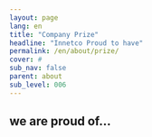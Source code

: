 ```yaml
---
layout: page
lang: en
title: "Company Prize"
headline: "Innetco Proud to have"
permalink: /en/about/prize/
cover: #
sub_nav: false
parent: about
sub_level: 006
---
```


## we are proud of...
